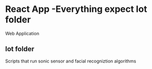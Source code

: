 # React App -Everything expect Iot folder

Web Application

## Iot folder

Scripts that run sonic sensor and facial recogniztion algorithms
